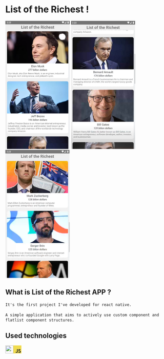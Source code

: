 # List of the Richest !

<a><img src = "./image/ss.png" height = 400></a>
<a><img src = "./image/ss1.png" height = 400></a>
<a><img src = "./image/ss2.png" height = 400></a>

## What is List of the Richest APP ?
```
It's the first project I've developed for react native.

A simple application that aims to actively use custom component and flatlist component structures.
```

## Used technologies
<img align="left" src="https://d33wubrfki0l68.cloudfront.net/554c3b0e09cf167f0281fda839a5433f2040b349/ecfc9/img/header_logo.svg" width="25" height="25" />
<img align="left" src="https://raw.githubusercontent.com/github/explore/80688e429a7d4ef2fca1e82350fe8e3517d3494d/topics/javascript/javascript.png" width="25" height="25" />



